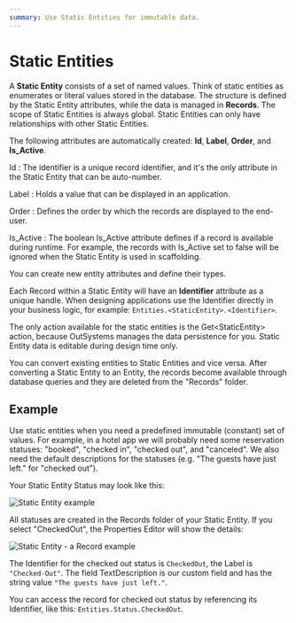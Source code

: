 ```yaml
---
summary: Use Static Entities for immutable data.
---
```


# Static Entities

A **Static Entity** consists of a set of named values. Think of static entities as enumerates or literal values stored in the database. The structure is defined by the Static Entity attributes, while the data is managed in **Records**. The scope of Static Entities is always global. Static Entities can only have relationships with other Static Entities.

The following attributes are automatically created: **Id**, **Label**, **Order**, and **Is\_Active**.

Id : The identifier is a unique record identifier, and it's the only attribute in the Static Entity that can be auto-number.

Label : Holds a value that can be displayed in an application.

Order : Defines the order by which the records are displayed to the end-user.

Is\_Active : The boolean Is\_Active attribute defines if a record is available during runtime. For example, the records with Is\_Active set to false will be ignored when the Static Entity is used in scaffolding.

You can create new entity attributes and define their types.

Each Record within a Static Entity will have an **Identifier** attribute as a unique handle. When designing applications use the Identifier directly in your business logic, for example: `Entities.<StaticEntity>.<Identifier>`.

The only action available for the static entities is the Get&lt;StaticEntity&gt; action, because OutSystems manages the data persistence for you. Static Entity data is editable during design time only.

You can convert existing entities to Static Entities and vice versa. After converting a Static Entity to an Entity, the records become available through database queries and they are deleted from the "Records" folder.

## Example

Use static entities when you need a predefined immutable \(constant\) set of values. For example, in a hotel app we will probably need some reservation statuses: "booked", "checked in", "checked out", and "canceled". We also need the default descriptions for the statuses \(e.g. "The guests have just left." for "checked out"\).

Your Static Entity Status may look like this:

![Static Entity example](../../../../.gitbook/assets/static-entity-example.png)

All statuses are created in the Records folder of your Static Entity. If you select "CheckedOut", the Properties Editor will show the details:

![Static Entity - a Record example](../../../../.gitbook/assets/static-entity-record-example.png)

The Identifier for the checked out status is `CheckedOut`, the Label is `"Checked-Out"`. The field TextDescription is our custom field and has the string value `"The guests have just left."`.

You can access the record for checked out status by referencing its Identifier, like this: `Entities.Status.CheckedOut`.

